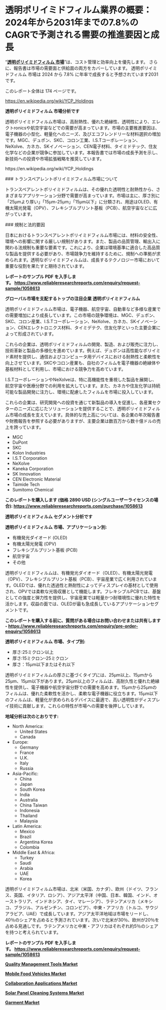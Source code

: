<p><h1>透明ポリイミドフィルム業界の概要：2024年から2031年までの7.8%のCAGRで予測される需要の推進要因と成長</h1></p><p>&ldquo;<strong><a href="https://www.reliableresearchreports.com/transparent-polyimide-film-r1058613?utm_campaign=107&utm_medium=9&utm_source=Github&utm_content=ia&utm_term=20112024&utm_id=transparent-polyimide-film">透明ポリイミドフィルム 市場</a></strong>&rdquo;は、コスト管理と効率向上を優先します。 さらに、報告書は市場の需要面と供給面の両方をカバーしています。 透明ポリイミドフィルム 市場は 2024 から 7.8% に年率で成長すると予想されています2031 です。</p>
<p>このレポート全体は 174 ページです。</p>
<p><a href="https://en.wikipedia.org/wiki/YCP_Holdings?utm_campaign=107&utm_medium=9&utm_source=Github&utm_content=ia&utm_term=20112024&utm_id=transparent-polyimide-film">https://en.wikipedia.org/wiki/YCP_Holdings</a></p>
<p><strong>透明ポリイミドフィルム 市場分析です</strong></p>
<p><p>透明ポリイミドフィルム市場は、高耐熱性、優れた絶縁性、透明性により、エレクトronicsや航空宇宙などでの需要が高まっています。市場の主要推進要因は、電子機器の小型化、軽量化へのニーズ、及びエコフレンドリーな材料選択の増加です。MGC、デュポン、SKC、コロン工業、I.S.Tコーポレーション、NeXolve、カネカ、SKイノベーション、CEN電子材料、タイミドテック、住友化学などの企業が競争に参加しています。本報告書では市場の成長予測を示し、新技術への投資や市場拡張戦略を推奨しています。</p></p>
<p>https://en.wikipedia.org/wiki/YCP_Holdings</p>
<p><p>### トランスペアレントポリイミドフィルム市場について</p><p>トランスペアレントポリイミドフィルムは、その優れた透明性と耐熱性から、さまざまなアプリケーション分野で需要が高まっています。市場は主に、厚さ別に「25μmより厚い」「15μm-25μm」「15μm以下」に分類され、用途はOLED、有機太陽光発電（OPV）、フレキシブルプリント基板（PCB）、航空宇宙などに広がっています。</p><p>### 規制と法的要因</p><p>日本におけるトランスペアレントポリイミドフィルム市場には、材料の安全性、環境への影響に関する厳しい規制があります。また、製品の品質管理、輸出入に関わる法規制も重要な要素です。これにより、企業は環境基準に適合した高品質な製品を提供する必要があり、市場競争力を維持するために、規制への準拠が求められます。透明なポリイミドフィルムは、成長するテクノロジー市場において重要な役割を果たすと期待されています。</p></p>
<p><strong>レポートのサンプル PDF を入手します。&nbsp;<a href="https://www.reliableresearchreports.com/enquiry/request-sample/1058613?utm_campaign=107&utm_medium=9&utm_source=Github&utm_content=ia&utm_term=20112024&utm_id=transparent-polyimide-film">https://www.reliableresearchreports.com/enquiry/request-sample/1058613</a></strong></p>
<p><strong>グローバル市場を支配するトップの注目企業 透明ポリイミドフィルム</strong></p>
<p><p>透明ポリイミドフィルム市場は、電子機器、航空宇宙、自動車など多様な産業での需要増加により成長しています。この市場の競争環境は、MGC、デュポン、SKC、コロン産業、I.S.Tコーポレーション、NeXolve、カネカ、SKイノベーション、CENエレクトロニクス材料、タイミデテク、住友化学といった主要企業によって形成されています。</p><p>これらの企業は、透明ポリイミドフィルムの開発、製造、および販売に注力し、技術革新と製品の多様化を進めています。例えば、デュポンは高性能なポリイミド素材を提供し、通信およびコンピュータ用デバイスにおける耐熱性と柔軟性を向上させています。SKCやコロン産業も、自社のフィルムを電子機器の絶縁体や基板材料として利用し、市場における競争力を高めています。</p><p>I.S.TコーポレーションやNeXolveは、特に高機能性を重視した製品を展開し、航空宇宙や医療分野での利用を拡大しています。また、カネカや住友化学は持続可能な製品開発に注力し、環境に配慮したフィルムを市場に投入しています。</p><p>これらの企業は、研究開発への投資を通じて新製品の導入を促進し、各産業セクターのニーズに応じたソリューションを提供することで、透明ポリイミドフィルム市場の成長を支えています。具体的な売上高については、各企業の年次報告書や財務報告を参照する必要がありますが、主要企業は数百万から数十億ドルの売上を誇っています。</p></p>
<p><ul><li>MGC</li><li>DuPont</li><li>SKC</li><li>Kolon Industries</li><li>I.S.T Corporation</li><li>NeXolve</li><li>Kaneka Corporation</li><li>SK Innovation</li><li>CEN Electronic Material</li><li>Taimide Tech</li><li>Sumitomo Chemical</li></ul></p>
<p><strong>このレポートを購入します (価格 2890 USD (シングルユーザーライセンスの場合):&nbsp;<a href="https://www.reliableresearchreports.com/purchase/1058613?utm_campaign=107&utm_medium=9&utm_source=Github&utm_content=ia&utm_term=20112024&utm_id=transparent-polyimide-film">https://www.reliableresearchreports.com/purchase/1058613</a></strong></p>
<p><strong>透明ポリイミドフィルム セグメント分析です</strong></p>
<p><strong>透明ポリイミドフィルム 市場、アプリケーション別:</strong></p>
<p><ul><li>有機発光ダイオード (OLED)</li><li>有機太陽光発電 (OPV)</li><li>フレキシブルプリント基板 (PCB)</li><li>航空宇宙</li><li>その他</li></ul></p>
<p><p>透明ポリイミドフィルムは、有機発光ダイオード（OLED）、有機太陽光発電（OPV）、フレキシブルプリント基板（PCB）、宇宙産業で広く利用されています。OLEDでは、優れた透過性と熱耐性によってディスプレイの基材として使用され、OPVでは柔軟な光吸収層として機能します。フレキシブルPCBでは、基盤としての強度と弾力性を提供し、宇宙産業では軽量かつ耐環境性に優れた特性を活かします。収益の面では、OLEDが最も急成長しているアプリケーションセグメントです。</p></p>
<p><strong>このレポートを購入する前に、質問がある場合はお問い合わせまたは共有します - <a href="https://www.reliableresearchreports.com/enquiry/pre-order-enquiry/1058613?utm_campaign=107&utm_medium=9&utm_source=Github&utm_content=ia&utm_term=20112024&utm_id=transparent-polyimide-film">https://www.reliableresearchreports.com/enquiry/pre-order-enquiry/1058613</a></strong></p>
<p><strong>透明ポリイミドフィルム 市場、タイプ別:</strong></p>
<p><ul><li>厚さ:25ミクロン以上</li><li>厚さ:15ミクロン-25ミクロン</li><li>厚さ：15μm以下またはそれ以下</li></ul></p>
<p><p>透明ポリイミドフィルムの厚さに基づくタイプには、25μm以上、15μmから25μm、15μm以下があります。25μm以上のフィルムは、高耐久性と優れた絶縁性を提供し、電子機器や航空宇宙分野での需要を高めます。15μmから25μmのフィルムは、優れた柔軟性を活かし、柔軟な電子機器に役立ちます。15μm以下のフィルムは、軽量化が求められるデバイスに最適で、高い透明性がディスプレイ技術に貢献します。これらの特性が市場への需要を後押ししています。</p></p>
<p><strong>地域分析は次のとおりです:</strong></p>
<p><ul>
    <li>
        North America:
        <ul>
            <li>United States</li>
            <li>Canada</li>
        </ul>
    </li>
    <li>
        Europe:
        <ul>
            <li>Germany</li>
            <li>France</li>
            <li>U.K.</li>
            <li>Italy</li>
            <li>Russia</li>
        </ul>
    </li>
    <li>
        Asia-Pacific:
        <ul>
            <li>China</li>
            <li>Japan</li>
            <li>South Korea</li>
            <li>India</li>
            <li>Australia</li>
            <li>China Taiwan</li>
            <li>Indonesia</li>
            <li>Thailand</li>
            <li>Malaysia</li>
        </ul>
    </li>
    <li>
        Latin America:
        <ul>
            <li>Mexico</li>
            <li>Brazil</li>
            <li>Argentina Korea</li>
            <li>Colombia</li>
        </ul>
    </li>
    <li>
        Middle East & Africa:
        <ul>
            <li>Turkey</li>
            <li>Saudi</li>
            <li>Arabia</li>
            <li>UAE</li>
            <li>Korea</li>
        </ul>
    </li>
    </ul></p>
<p><p>透明ポリイミドフィルム市場は、北米（米国、カナダ）、欧州（ドイツ、フランス、英国、イタリア、ロシア）、アジア太平洋（中国、日本、韓国、インド、オーストラリア、インドネシア、タイ、マレーシア）、ラテンアメリカ（メキシコ、ブラジル、アルゼンチン、コロンビア）、中東・アフリカ（トルコ、サウジアラビア、UAE）で成長しています。アジア太平洋地域は市場をリードし、40％のシェアを占めると予測されています。次いで北米が30％、欧州が20％を占める見通しです。ラテンアメリカと中東・アフリカはそれぞれ約5％のシェアを持つと考えられています。</p></p>
<p><strong>レポートのサンプル PDF を入手します。&nbsp;<a href="https://www.reliableresearchreports.com/enquiry/request-sample/1058613?utm_campaign=107&utm_medium=9&utm_source=Github&utm_content=ia&utm_term=20112024&utm_id=transparent-polyimide-film">https://www.reliableresearchreports.com/enquiry/request-sample/1058613</a></strong></p>
<p><strong><p><a href="https://issuu.com/reportprime-2/docs/quality-management-tools-market-siz_108650f8144cc9?utm_campaign=107&utm_medium=9&utm_source=Github&utm_content=ia&utm_term=20112024&utm_id=transparent-polyimide-film">Quality Management Tools Market</a></p><p><a href="https://www.linkedin.com/pulse/mobile-food-vehicles-market-segmentation-geographical-regions-tc5if?utm_campaign=107&utm_medium=9&utm_source=Github&utm_content=ia&utm_term=20112024&utm_id=transparent-polyimide-film">Mobile Food Vehicles Market</a></p><p><a href="https://issuu.com/reportprime-2/docs/collaboration-applications-market-s_3f441e8cd8190c?utm_campaign=107&utm_medium=9&utm_source=Github&utm_content=ia&utm_term=20112024&utm_id=transparent-polyimide-film">Collaboration Applications Market</a></p><p><a href="https://www.linkedin.com/pulse/navigating-global-solar-panel-cleaning-systems-market-6kype?utm_campaign=107&utm_medium=9&utm_source=Github&utm_content=ia&utm_term=20112024&utm_id=transparent-polyimide-film">Solar Panel Cleaning Systems Market</a></p><p><a href="https://github.com/joannesouthgate/Market-Research-Report-List-5/blob/main/garment-market.md?utm_campaign=107&utm_medium=9&utm_source=Github&utm_content=ia&utm_term=20112024&utm_id=transparent-polyimide-film">Garment Market</a></p></strong></p>